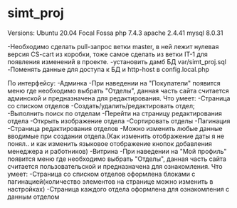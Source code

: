 # simt_proj

Versions:
Ubuntu 20.04 Focal Fossa
php 7.4.3
apache 2.4.41
mysql 8.0.31

-Необходимо сделать pull-запрос ветки master, в ней лежит нулевая версия CS-cart из коробки, тоже самое сделать из ветки IT-1 для появления изменений в проекте.
-установить дамб БД var/simt_proj.sql
-Поменять данные для доступа к БД и http-host в config.local.php

По интерфейсу:
-Админка
  -При наведении на "Покупатели" появится меню где необходимо выбрать "Отделы", данная часть сайта считается админской и предназначена для редактирования.
  Что умеет:
    -Страница со списком отделов
      -Создать/удалить/редактировать отдел;
      -Выполнить поиск по отделам
      -Перейти на страницу редактирования отдела
      -Открыть изображение отдела
      -Сортировать отделы
      -Пагинация
    -Страница редактирования отделов
      -Можно изменить любые данные вводимые при создании отдела.(Как изменить отображение даты я не понял.. и как изменить языковое отображение кнопок добавления менеджера и работников)
-Витрина
  -При наведении на "Мой профиль" появится меню где необходимо выбрать "Отделы", данная часть сайта считается пользовательской и предназначена для ознакомления.
  Что умеет:
    -Страница со списком отделов оформлена блоками с пагинацией(количество элементов на странице можно изменить в настройках)
    -Страница каждого отдела оформлена для ознакомления с данным отделом
